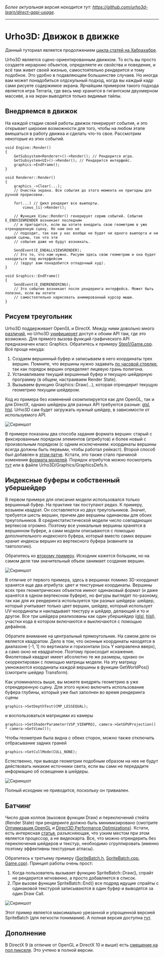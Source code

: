 *Более актуальная версия находится тут: <https://github.com/urho3d-learn/direct-gapi-usage>.*

---

# Urho3D: Движок в движке
Данный туториал является продолжением [цикла статей на Хабрахабре](https://habrahabr.ru/users/1vank/topics/).

Urho3D является сцено-ориентированным движком. То есть вы просто создаете иерархию объектов, определяете их свойства и поведение, и всё там живет своей жизнью, самостоятельно рендерится и тому подобное. Это удобно в подавляющем большинстве случаев. Но иногда вам может понадобиться олдскульный подход, когда вы каждый кадр сами рисуете содержимое экрана. Ярчайшим примером такого подхода является игра Terraria, где весь мир хранится в гигантском двухмерном массиве, а на экран выводятся только видимые тайлы.

## Внедряемся в движок
На каждой стадии своей работы движок генерирует события, и это открывает широкие возможности для того, чтобы на любом этапе вмешаться в работу движка и сделать что-то свое. Рассмотрим некоторые из этих событий.
```
void Engine::Render()
{
    GetSubsystem<Renderer>()->Render(); // Рендерится игра.
    GetSubsystem<UI>()->Render(); // Рендерится интерфейс.
    graphics->EndFrame();
}

void Renderer::Render()
{
    graphics_->Clear(...);
    // Очистка экрана. Все события до этого момента не пригодны для ручной прорисовки.

    for(...) // Цикл рендерит все вьюпорты.
        views_[i]->Render();

    // Функция View::Render() генерирует серию событий. Событие E_ENDVIEWRENDER возникает последним
    // и пригодится, если вы хотите внедрить свою геометрию в уже отрендеренную сцену. Но нам оно не
    // подходит, так как у нас вообще не будет ни одного вьюпорта и ни одной сцены, так что эти
    // события даже не будут возникать.

    SendEvent(E_ENDALLVIEWSRENDER);
    // Это то, что нам нужно. Рисуем здесь свою геометрию и она будет находиться под интерфейсом
    // (вдруг вам понадобится отладочный худ).
}

void Graphics::EndFrame()
{
    SendEvent(E_ENDRENDERING);
    // Это событие возникает после рендеринга интерфейса. Может быть полезно, если вы хотите
    // самостоятельно нарисовать анимированный курсор мыши.
}
```

## Рисуем треугольник
Urho3D поддерживает OpenGL и DirectX. Между ними довольно много [различий](https://urho3d.github.io/documentation/1.6/_a_p_i_differences.html), но Urho3D [унифицирует](https://urho3d.github.io/documentation/1.6/_conventions.html) доступ к обоим API там, где это возможно.
Для прямого вызова функций графического API предназначен класс Graphics. Обратитесь к примеру [Step1/Game.cpp](https://github.com/1vanK/Urho3DTutor01/blob/master/Step1/Game.cpp). Всё проще некуда:

1. Создаем вершинный буфер и записываем в него координаты трех вершин. Помните, что вершины нужно задавать [по часовой стрелке](https://urho3d.github.io/documentation/1.6/_conventions.html), так как порядок вершин определяет лицевую грань полигона.
2. Устанавливаем текущий вершинный буфер и текущую шейдерную программу (в общем, настраиваем Render State).
3. Вызываем функцию Graphics::Draw(...), которая отрендерит текущую геометрию текущим шейдером.

Код из примера без изменений скомпилируется как для OpenGL, так и для DirectX, однако шейдеры для разных API требуются разные: [glsl](https://github.com/1vanK/Urho3DTutor01/blob/master/Step1/Step1Data/Shaders/GLSL/White.glsl), [hlsl](https://github.com/1vanK/Urho3DTutor01/blob/master/Step1/Step1Data/Shaders/HLSL/White.hlsl). Urho3D сам будет загружать нужный шейдер, в зависимости от используемого API.

![Скриншот](https://github.com/1vanK/Urho3DTutor01/raw/master/Step1/Screenshot.png)

В примере показаны два способа задания формата вершин: старый с фиксированным порядком элементов (атрибутов) и более новый с произвольным порядком (с одним исключением: координаты вершины всегда должны быть первыми, чтобы работал рейкаст). Второй способ был добавлен в [этом патче](https://github.com/urho3d/Urho3D/pull/1320). Кстати, это также стало причиной изменения [формата моделей](https://urho3d.github.io/documentation/1.6/_file_formats.html). Порядок атрибутов можно посмотреть [тут](https://urho3d.github.io/documentation/1.6/_vertex_buffers.html) или в файле Urho3D/Graphics/GraphicsDefs.h.

## Индексные буферы и собственный убершейдер
В первом примере для описания модели использовался только вершинный буфер. На практике так поступают редко. К примеру, возьмем квадрат. Он составляется из двух треугольников. Значит, требуется шесть вершин, причем две вершины одинаковы для обоих треугольников. В среднестатистической модели число совпадающих вертексов огромно. Поэтому все уникальные вершины хранятся в вершинном буфере, а сами модели описываются с помощью дополнительного индексного буфера, который вместо самих вершин хранит индексы вершин из вертексного буфера (извините за тавтологию).

Обратитесь ко [второму примеру](https://github.com/1vanK/Urho3DTutor01/blob/master/Step2/Game.cpp). Исходник кажется большим, но на самом деле там значительный объем занимает создание вершин.

![Скриншот](https://github.com/1vanK/Urho3DTutor01/raw/master/Step2/Screenshot.png)

В отличие от первого примера, здесь в вершинах помимо 3D-координат хранятся еще два атрибута: цвет и текстурные координаты. Вершины всех трех геометрических объектов имеют одинаковый формат (и даже хранятся в одном вертексном буфере), но фигуры выглядят по-разному, так как для их рендеринга используется три разных шейдера: шейдер, который учитывает только цвет вершин, шейдер, который использует UV-координаты и накладывает текстуру и шейдер, делающий и то и другое. Все три шейдера реализованы как один убершейдер ([glsl](https://github.com/1vanK/Urho3DTutor01/blob/master/Step2/Step2Data/Shaders/GLSL/MyUberShader.glsl), [hlsl](https://github.com/1vanK/Urho3DTutor01/blob/master/Step2/Step2Data/Shaders/HLSL/MyUberShader.hlsl)), участки кода в котором включаются и выключаются с помощью дефайнов.

Обратите внимание на центральный прямоугольник. На самом деле он является квадратом. Дело в том, что оконные координаты находятся в диапазоне [-1, 1] по вертикали и горизонтали (ось Y направлена вверх), а само окно не квадратное. Поэтому происходит искажение. Фиолетовый квадрат имеет абсолютно те же размеры, однако он скорректирован с помощью матрицы модели. На эту матрицу умножаются координаты каждой вершины в функции GetWorldPos() (смотрите шейдер Transform).

Как упоминалось выше, вы можете внедрять геометрию в уже отрендеренную сцену. Для этого нужно включить использование буфера глубины, который уже был заполнен во время рендеринга сцены
```
graphics->SetDepthTest(CMP_LESSEQUAL);
```
и воспользоваться матрицами из камеры
```
graphics->SetShaderParameter(VSP_VIEWPROJ, camera->GetGPUProjection() * camera->GetView());
```
Чтобы геометрия была видна с обеих сторон, можно также отключить отбрасывание задних граней
```
graphics->SetCullMode(CULL_NONE);
```
Естественно, при выводе геометрии подобным образом на нее не будут действовать никакие источники света, если вы сами не передадите информацию об освещении в шейдеры.

![Скриншот](https://github.com/1vanK/Urho3DTutor01/raw/master/Step2/InjectExample.png)

Полный исходник не приводится, поскольку он тривиален.

## Батчинг
Число драв коллов (вызовов функции Draw) и переключений стейта (Render State) при рендеринге должно быть минимизировано (смотрите [Оптимизация OpenGL](http://developer.amd.com/wordpress/media/2012/10/KRI%202006-OpenGL%20optimizations.pdf
) и [Direct3D Performance Optimizations](https://msdn.microsoft.com/ru-ru/library/windows/desktop/bb147263(v=vs.85).aspx
)). Кстати, есть интересная [статья](https://www.nvidia.com/docs/IO/8228/BatchBatchBatch.pdf), разъясняющая, что узким местом при этом является процессор, а не видеокарта. Все, что можно отрендерить без переключения шейдеров и текстур, необходимо сгруппировать (именно поэтому эффективны текстурные атласы).

Обратитесь к третьему примеру ([SpriteBatch.h](https://github.com/1vanK/Urho3DTutor01/blob/master/Step3/SpriteBatch.h), [SpriteBatch.cpp](https://github.com/1vanK/Urho3DTutor01/blob/master/Step3/SpriteBatch.cpp), [Game.cpp](https://github.com/1vanK/Urho3DTutor01/blob/master/Step3/Game.cpp)). Принцип работы очень прост:

1. Когда пользователь вызывает функцию SpriteBatch::Draw(), спрайт не рендерится мгновенно, а просто добавляется в список.
2. При вызове функции SpriteBatch::End() все подряд идущие спрайты с одинаковой текстурой записываются в один буфер и выводятся за один Draw Call.

![Скриншот](https://github.com/1vanK/Urho3DTutor01/raw/master/Step3/Screenshot.png)

Этот пример является максимально урезанной и упрощенной версией SpriteBatch (для легкости понимания). А полная версия доступна [тут](https://github.com/1vanK/Urho3DSpriteBatch).

## Дополнение
В DirectX 9 (в отличие от OpenGL и DirectX 10 и выше) есть [смещение на пол пикселя](https://www.google.com/search?q=half%20pixel%20offset). Это учтено в полной версии.
